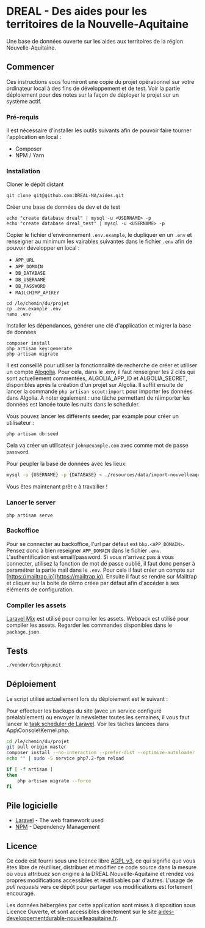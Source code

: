 # DREAL - Des aides pour les territoires de la Nouvelle-Aquitaine

Une base de données ouverte sur les aides aux territoires de la région Nouvelle-Aquitaine.

## Commencer

Ces instructions vous fourniront une copie du projet opérationnel sur votre ordinateur local à des fins de développement et de test. Voir la partie déploiement pour des notes sur la façon de déployer le projet sur un système actif.

### Pré-requis

Il est nécessaire d'installer les outils suivants afin de pouvoir faire tourner l'application en local :
- Composer
- NPM / Yarn

### Installation

Cloner le dépôt distant

```
git clone git@github.com:DREAL-NA/aides.git
```

Créer une base de données de dev et de test

```
echo "create database dreal" | mysql -u <USERNAME> -p
echo "create database dreal_test" | mysql -u <USERNAME> -p
```

Copier le fichier d'environnement `.env.example`, le dupliquer en un `.env` et renseigner au minimum les vairables suivantes dans le fichier `.env` afin de pouvoir développer en local :

- `APP_URL`
- `APP_DOMAIN`
- `DB_DATABASE`
- `DB_USERNAME`
- `DB_PASSWORD`
- `MAILCHIMP_APIKEY`

```
cd /le/chemin/du/projet
cp .env.example .env
nano .env
```

Installer les dépendances, générer une clé d'application et migrer la base de données

```
composer install
php artisan key:generate
php artisan migrate
```

Il est conseillé pour utiliser la fonctionnalité de recherche de créer et utiliser un compte [Alogolia](https://www.algolia.com/).
Pour cela, dans le .env, il faut renseigner les 2 clés qui sont actuellement commentées, ALGOLIA_APP_ID et ALGOLIA_SECRET, disponibles après la création d'un projet sur Algolia.
Il suffit ensuite de lancer la commande `php artisan scout:import` pour importer les données dans Algolia.
À noter également : une tâche permettant de réimporter les données est lancée toute les nuits dans le scheduler.

Vous pouvez lancer les différents seeder, par example pour créer un utilisateur :

```
php artisan db:seed
```

Cela va créer un utilisateur `john@example.com` avec comme mot de passe `password`.


Pour peupler la base de données avec les lieux:
```bash
mysql -u {USERNAME} -p {DATABASE} < ./resources/data/import-nouvelleaquitaine.sql
```

Vous êtes maintenant prêt·e à travailler !

### Lancer le server

```
php artisan serve
```

### Backoffice

Pour se connecter au backoffice, l'url par défaut est `bko.<APP_DOMAIN>`. Pensez donc à bien reseigner `APP_DOMAIN` dans le fichier `.env`.
L'authentification est email/password.
Si vous n'arrivez pas à vous connecter, utilisez la fonction de mot de passe oublié, il faut donc penser à paramétrer la partie mail dans le `.env`.
Pour cela il faut créer un compte sur [https://mailtrap.io](https://mailtrap.io).
Ensuite il faut se rendre sur Mailtrap et cliquer sur la boite de démo créee par défaut afin d'accéder à ses éléments de configuration.

### Compiler les assets

[Laravel Mix](https://laravel.com/docs/5.7/mix) est utilisé pour compiler les assets.
Webpack est utilisé pour compiler les assets.
Regarder les commandes disponibles dans le `package.json`.

## Tests

```sh
./vendor/bin/phpunit
```

## Déploiement

Le script utilisé actuellement lors du déploiement est le suivant :

Pour effectuer les backups du site (avec un service configuré préalablement) ou envoyer la newsletter toutes les semaines, il vous faut lancer le [task scheduler de Laravel](https://laravel.com/docs/master/scheduling#introduction).
Voir les tâches lancées dans App\Console\Kernel.php.

```sh
cd /le/chemin/du/projet
git pull origin master
composer install --no-interaction --prefer-dist --optimize-autoloader
echo "" | sudo -S service php7.2-fpm reload

if [ -f artisan ]
then
    php artisan migrate --force
fi
```

## Pile logicielle

* [Laravel](https://laravel.com/docs/5.7/) - The web framework used
* [NPM](https://www.npmjs.com/) - Dependency Management

## Licence

Ce code est fourni sous une licence libre [AGPL v3](https://choosealicense.com/licenses/agpl-3.0/), ce qui signifie que vous êtes libre de réutiliser, distribuer et modifier ce code source dans la mesure où vous attribuez son origine à la DREAL Nouvelle-Aquitaine et rendez vos propres modifications accessibles et réutilisables par d'autres. L'usage de _pull requests_ vers ce dépôt pour partager vos modifications est fortement encouragé.

Les données hébergées par cette application sont mises à disposition sous Licence Ouverte, et sont accessibles directement sur le site [aides-developpementdurable-nouvelleaquitaine.fr](http://aides-developpementdurable-nouvelleaquitaine.fr).
